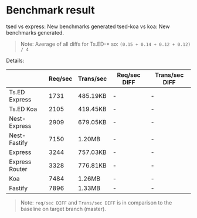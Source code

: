 # Benchmark result

tsed vs express: New benchmarks generated
tsed-koa vs koa: New benchmarks generated.

> Note: 
> Average of all diffs for Ts.ED-* so: `(0.15 + 0.14 + 0.12 + 0.12) / 4`

Details:

|                | Req/sec | Trans/sec | Req/sec DIFF | Trans/sec DIFF |
| -------------- | ------- | --------- | ------------ | -------------- |
| Ts.ED Express  | 1731    | 485.19KB  | -            | -              |
| Ts.ED Koa      | 2105    | 419.45KB  | -            | -              |
| Nest-Express   | 2909    | 679.05KB  | -            | -              |
| Nest-Fastify   | 7150    | 1.20MB    | -            | -              |
| Express        | 3244    | 757.03KB  | -            | -              |
| Express Router | 3328    | 776.81KB  | -            | -              |
| Koa            | 7484    | 1.26MB    | -            | -              |
| Fastify        | 7896    | 1.33MB    | -            | -              |

> Note:
> `req/sec DIFF` and `Trans/sec DIFF` is in comparison to the baseline on target branch (master).